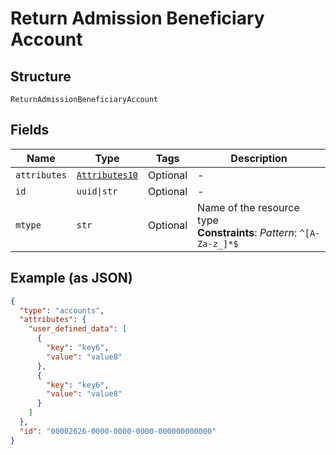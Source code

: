 
# Return Admission Beneficiary Account

## Structure

`ReturnAdmissionBeneficiaryAccount`

## Fields

| Name | Type | Tags | Description |
|  --- | --- | --- | --- |
| `attributes` | [`Attributes10`](../../doc/models/attributes-10.md) | Optional | - |
| `id` | `uuid\|str` | Optional | - |
| `mtype` | `str` | Optional | Name of the resource type<br>**Constraints**: *Pattern*: `^[A-Za-z_]*$` |

## Example (as JSON)

```json
{
  "type": "accounts",
  "attributes": {
    "user_defined_data": [
      {
        "key": "key6",
        "value": "value8"
      },
      {
        "key": "key6",
        "value": "value8"
      }
    ]
  },
  "id": "00002626-0000-0000-0000-000000000000"
}
```


